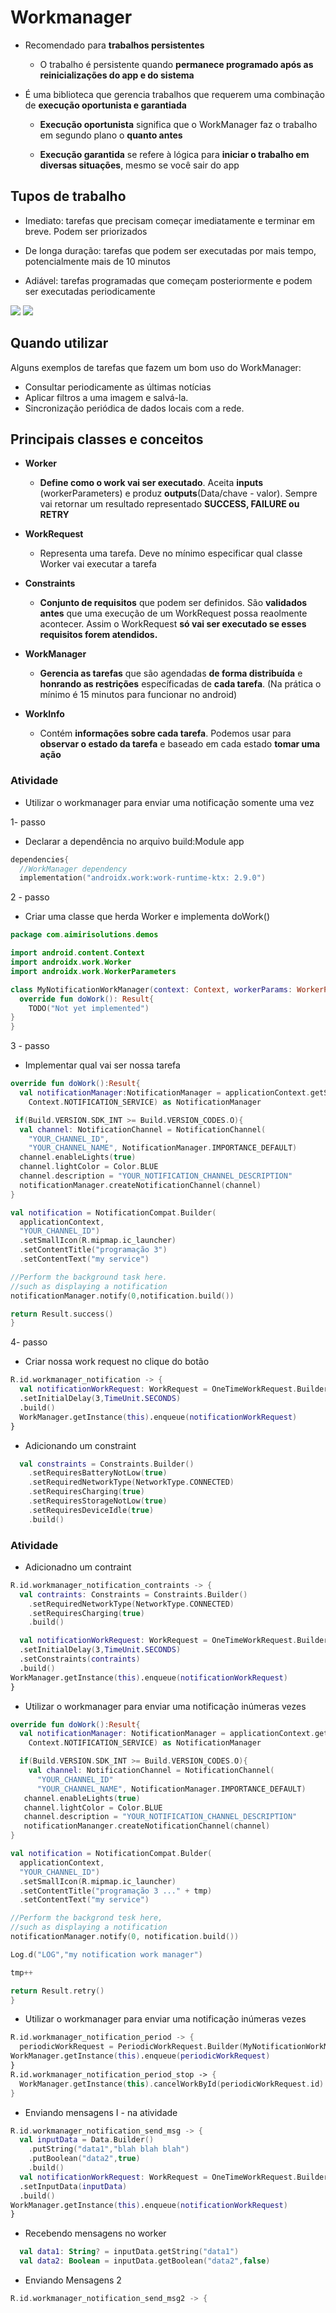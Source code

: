 # Workmanager

- Recomendado para **trabalhos persistentes**
  - O trabalho é persistente quando **permanece programado após as reinicializações do app e do sistema**
 
- É uma biblioteca que gerencia trabalhos que requerem uma combinação de **execução oportunista e garantiada**
  - **Execução oportunista** significa que o WorkManager faz o trabalho em segundo plano o **quanto antes**
 
  - **Execução garantida** se refere à lógica para **iniciar o trabalho em diversas situações**, mesmo se você sair do app
 
## Tupos de trabalho

- Imediato: tarefas que precisam começar imediatamente e terminar em breve. Podem ser priorizados

- De longa duração: tarefas que podem ser executadas por mais tempo, potencialmente mais de 10 minutos

- Adiável: tarefas programadas que começam posteriormente e podem ser executadas periodicamente

<img src=".assets/215.jpg">

<img src=".assets/216.jpg">

## Quando utilizar

Alguns exemplos de tarefas que fazem um bom uso do WorkManager:

- Consultar periodicamente as últimas notícias
- Aplicar filtros a uma imagem e salvá-la.
- Sincronização periódica de dados locais com a rede.

## Principais classes e conceitos

- **Worker**
  - **Define como o work vai ser executado**. Aceita **inputs** (workerParameters) e produz **outputs**(Data/chave - valor). Sempre vai retornar um resultado representado **SUCCESS, FAILURE ou RETRY**
 
- **WorkRequest**
  - Representa uma tarefa. Deve no mínimo especificar qual classe Worker vai executar a tarefa
 
- **Constraints**
  - **Conjunto de requisitos** que podem ser definidos. São **validados antes** que uma execução de um WorkRequest possa reaolmente acontecer. Assim o WorkRequest **só vai ser executado se esses requisitos forem atendidos.**
 
- **WorkManager**
  - **Gerencia as tarefas** que são agendadas **de forma distribuída** e **honrando as restrições** específicadas de **cada tarefa**.
(Na prática o mínimo é 15 minutos para funcionar no android)

- **WorkInfo**
  - Contém **informações sobre cada tarefa**. Podemos usar para **observar o estado da tarefa** e baseado em cada estado **tomar uma ação**
 
### Atividade

- Utilizar o workmanager para enviar uma notificação somente uma vez

1- passo

- Declarar a dependência no arquivo build:Module app

```kotlin
dependencies{
  //WorkManager dependency
  implementation("androidx.work:work-runtime-ktx: 2.9.0")
```

2 - passo

- Criar uma classe que herda Worker e implementa doWork()

```kotlin
package com.aimirisolutions.demos

import android.content.Context
import androidx.work.Worker
import androidx.work.WorkerParameters

class MyNotificationWorkManager(context: Context, workerParams: WorkerParameters):Worker(context,workerParams){
  override fun doWork(): Result{
    TODO("Not yet implemented")
}
}
```

3 - passo

- Implementar qual vai ser nossa tarefa

```kotlin
override fun doWork():Result{
  val notificationManager:NotificationManager = applicationContext.getSystemService(
    Context.NOTIFICATION_SERVICE) as NotificationManager

 if(Build.VERSION.SDK_INT >= Build.VERSION_CODES.O){
  val channel: NotificationChannel = NotificationChannel(
    "YOUR_CHANNEL_ID",
    "YOUR_CHANNEL_NAME", NotificationManager.IMPORTANCE_DEFAULT)
  channel.enableLights(true)
  channel.lightColor = Color.BLUE
  channel.description = "YOUR_NOTIFICATION_CHANNEL_DESCRIPTION"
  notificationManager.createNotificationChannel(channel)
}

val notification = NotificationCompat.Builder(
  applicationContext,
  "YOUR_CHANNEL_ID")
  .setSmallIcon(R.mipmap.ic_launcher)
  .setContentTitle("programação 3")
  .setContentText("my service")

//Perform the background task here.
//such as displaying a notification
notificationManager.notify(0,notification.build())

return Result.success()
}
```

4- passo

- Criar nossa work request no clique do botão

```kotlin
R.id.workmanager_notification -> {
  val notificationWorkRequest: WorkRequest = OneTimeWorkRequest.Builder(MyNotificationWorkManager::class.java)
  .setInitialDelay(3,TimeUnit.SECONDS)
  .build()
  WorkManager.getInstance(this).enqueue(notificationWorkRequest)
}
```

- Adicionando um constraint

```kotlin
  val constraints = Constraints.Builder()
    .setRequiresBatteryNotLow(true)
    .setRequiredNetworkType(NetworkType.CONNECTED)
    .setRequiresCharging(true)
    .setRequiresStorageNotLow(true)
    .setRequiresDeviceIdle(true)
    .build()
```

### Atividade

- Adicionadno um contraint

```kotlin
R.id.workmanager_notification_contraints -> {
  val contraints: Constraints = Constraints.Builder()
    .setRequiredNetworkType(NetworkType.CONNECTED)
    .setRequiresCharging(true)
    .build()

  val notificationWorkRequest: WorkRequest = OneTimeWorkRequest.Builder(MyNotificationWorkManager::class.java)
  .setInitialDelay(3,TimeUnit.SECONDS)
  .setConstraints(contraints)
  .build()
WorkManager.getInstance(this).enqueue(notificationWorkRequest)
}
```

- Utilizar o workmanager para enviar uma notificação inúmeras vezes

```kotlin
override fun doWork():Result{
  val notificationManager: NotificationManager = applicationContext.getSystemService(
    Context.NOTIFICATION_SERVICE) as NotificationManager

  if(Build.VERSION.SDK_INT >= Build.VERSION_CODES.O){
    val channel: NotificationChannel = NotificationChannel(
      "YOUR_CHANNEL_ID"
      "YOUR_CHANNEL_NAME", NotificationManager.IMPORTANCE_DEFAULT)
   channel.enableLights(true)
   channel.lightColor = Color.BLUE
   channel.description = "YOUR_NOTIFICATION_CHANNEL_DESCRIPTION"
   notificationMananger.createNotificationChannel(channel)
}

val notification = NotificationCompat.Bulder(
  applicationContext,
  "YOUR_CHANNEL_ID")
  .setSmallIcon(R.mipmap.ic_launcher)
  .setContentTitle("programação 3 ..." + tmp)
  .setContentText("my service")

//Perform the backgrond tesk here,
//such as displaying a notification
notificationManager.notify(0, notification.build())

Log.d("LOG","my notification work manager")

tmp++

return Result.retry()
}
```

- Utilizar o workmanager para enviar uma notificação inúmeras vezes

```kotlin
R.id.workmanager_notification_period -> {
  periodicWorkRequest = PeriodicWorkRequest.Builder(MyNotificationWorkManagerPeríod::class.java, 3, TimeUnit.SECONDS).build()
WorkManager.getInstance(this).enqueue(periodicWorkRequest)
}
R.id.workmanager_notification_period_stop -> {
  WorkManager.getInstance(this).cancelWorkById(periodicWorkRequest.id)
}
```

- Enviando mensagens I - na atividade

```kotlin
R.id.workmanager_notification_send_msg -> {
  val inputData = Data.Builder()
    .putString("data1","blah blah blah")
    .putBoolean("data2",true)
    .build()
  val notificationWorkRequest: WorkRequest = OneTimeWorkRequest.Builder(MyNotificationWorkManagerSendMsg::class.java)
  .setInputData(inputData)
  .build()
WorkManager.getInstance(this).enqueue(notificationWorkRequest)
}
```

- Recebendo mensagens no worker

```kotlin
  val data1: String? = inputData.getString("data1")
  val data2: Boolean = inputData.getBoolean("data2",false)

```

- Enviando Mensagens 2

```kotlin
R.id.workmanager_notification_send_msg2 -> {
